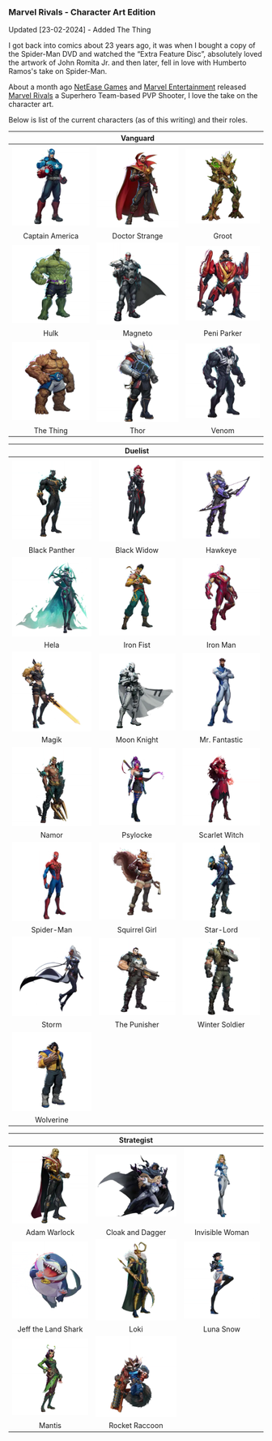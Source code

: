### Marvel Rivals - Character Art Edition

Updated [23-02-2024] - Added The Thing

I got back into comics about 23 years ago, it was when I bought a copy of the Spider-Man DVD and watched the “Extra Feature Disc”, absolutely loved the artwork of John Romita Jr. and then later, fell in love with Humberto Ramos's take on Spider-Man.

About a month ago [NetEase Games](https://www.neteasegames.com) and [Marvel Entertainment](https://www.marvel.com) released [Marvel Rivals](https://www.marvelrivals.com) a Superhero Team-based PVP Shooter, I love the take on the character art.

Below is list of the current characters (as of this writing) and their roles.




|                                                                                                 |                                            **Vanguard**                                           |                                                                                         |
|:-----------------------------------------------------------------------------------------------:|:---------------------------------------------------------------------------------------------:|:---------------------------------------------------------------------------------------:|
| ![Captain America](/assets/images/prj_marvelrivals/vanguard/Captain_America_Hero_Portrait.webp) | ![Doctor Strange](/assets/images/prj_marvelrivals/vanguard/Doctor_Strange_Hero_Portrait.webp) |       ![Groot](/assets/images/prj_marvelrivals/vanguard/Groot_Hero_Portrait.webp)       |
|                                         Captain America                                         |                                         Doctor Strange                                        |                                          Groot                                          |
|            ![Hulk](/assets/images/prj_marvelrivals/vanguard/Hulk_Hero_Portrait.webp)            |        ![Magneto](/assets/images/prj_marvelrivals/vanguard/Magneto_Hero_Portrait.webp)        | ![Peni Parker](/assets/images/prj_marvelrivals/vanguard/Peni_Parker_Hero_Portrait.webp) |
|                                               Hulk                                              |                                            Magneto                                            |                                       Peni Parker                                       |
|       ![The Thing](/assets/images/prj_marvelrivals/vanguard/The_Thing_Hero_Portrait.webp)       |           ![Thor](/assets/images/prj_marvelrivals/vanguard/Thor_Hero_Portrait.webp)           |       ![Venom](/assets/images/prj_marvelrivals/vanguard/Venom_Hero_Portrait.webp)       |
|                                            The Thing                                            |                                              Thor                                             |                                          Venom                                          |



|                                                                                             |                                         **Duelist**                                         |                                                                                               |
|:-------------------------------------------------------------------------------------------:|:-------------------------------------------------------------------------------------------:|:---------------------------------------------------------------------------------------------:|
| ![Black Panther](/assets/images/prj_marvelrivals/duellist/Black_Panther_Hero_Portrait.webp) |   ![Black Widow](/assets/images/prj_marvelrivals/duellist/Black_Widow_Hero_Portrait.webp)   |        ![Hawkeye](/assets/images/prj_marvelrivals/duellist/Hawkeye_Hero_Portrait.webp)        |
|                                        Black Panther                                        |                                         Black Widow                                         |                                            Hawkeye                                            |
|          ![Hela](/assets/images/prj_marvelrivals/duellist/Hela_Hero_Portrait.webp)          |     ![Iron Fist](/assets/images/prj_marvelrivals/duellist/Iron_Fist_Hero_Portrait.webp)     |       ![Iron Man](/assets/images/prj_marvelrivals/duellist/Iron_Man_Hero_Portrait.webp)       |
|                                             Hela                                            |                                          Iron Fist                                          |                                            Iron Man                                           |
|         ![Magik](/assets/images/prj_marvelrivals/duellist/Magik_Hero_Portrait.webp)         |   ![Moon Knight](/assets/images/prj_marvelrivals/duellist/Moon_Knight_Hero_Portrait.webp)   |   ![Mr.Fantastic](/assets/images/prj_marvelrivals/duellist/Mr.Fantastic_Hero_Portrait.webp)   |
|                                            Magik                                            |                                         Moon Knight                                         |                                         Mr. Fantastic                                         |
|         ![Namor](/assets/images/prj_marvelrivals/duellist/Namor_Hero_Portrait.webp)         |      ![Psylocke](/assets/images/prj_marvelrivals/duellist/Psylocke_Hero_Portrait.webp)      |  ![Scarlet Witch](/assets/images/prj_marvelrivals/duellist/Scarlet_Witch_Hero_Portrait.webp)  |
|                                            Namor                                            |                                           Psylocke                                          |                                         Scarlet Witch                                         |
|    ![Spider-Man](/assets/images/prj_marvelrivals/duellist/Spider-Man_Hero_Portrait.webp)    | ![Squirrel Girl](/assets/images/prj_marvelrivals/duellist/Squirrel_Girl_Hero_Portrait.webp) |      ![Star-Lord](/assets/images/prj_marvelrivals/duellist/Star-Lord_Hero_Portrait.webp)      |
|                                          Spider-Man                                         |                                        Squirrel Girl                                        |                                           Star-Lord                                           |
|         ![Storm](/assets/images/prj_marvelrivals/duellist/Storm_Hero_Portrait.webp)         |  ![The Punisher](/assets/images/prj_marvelrivals/duellist/The_Punisher_Hero_Portrait.webp)  | ![Winter Soldier](/assets/images/prj_marvelrivals/duellist/Winter_Soldier_Hero_Portrait.webp) |
|                                            Storm                                            |                                         The Punisher                                        |                                         Winter Soldier                                        |
|     ![Wolverine](/assets/images/prj_marvelrivals/duellist/Wolverine_hero_portrait.webp)     |                                                                                             |                                                                                               |
|                                          Wolverine                                          |                                                                                             |                                                                                               |



|                                                                                                           |                                          **Strategist**                                         |                                                                                                 |
|:---------------------------------------------------------------------------------------------------------:|:-----------------------------------------------------------------------------------------------:|:-----------------------------------------------------------------------------------------------:|
|        ![Adam Warlock](/assets/images/prj_marvelrivals/strategist/Adam_Warlock_Hero_Portrait.webp)        |   ![Cloak Dagger](/assets/images/prj_marvelrivals/strategist/Cloak_Dagger_Hero_Portrait.webp)   | ![InvisibleWoman](/assets/images/prj_marvelrivals/strategist/InvisibleWoman_Hero_Portrait.webp) |
|                                                Adam Warlock                                               |                                         Cloak and Dagger                                        |                                         Invisible Woman                                         |
| ![Jeff the Land Shark](/assets/images/prj_marvelrivals/strategist/Jeff_the_Land_Shark_Hero_Portrait.webp) |           ![Loki](/assets/images/prj_marvelrivals/strategist/Loki_Hero_Portrait.webp)           |      ![Luna Snow](/assets/images/prj_marvelrivals/strategist/Luna_Snow_Hero_Portrait.webp)      |
|                                            Jeff the Land Shark                                            |                                               Loki                                              |                                            Luna Snow                                            |
|              ![Mantis](/assets/images/prj_marvelrivals/strategist/Mantis_Hero_Portrait.webp)              | ![Rocket Raccoon](/assets/images/prj_marvelrivals/strategist/Rocket_Raccoon_Hero_Portrait.webp) |                                                                                                 |
|                                                   Mantis                                                  |                                          Rocket Raccoon                                         |                                                                                                 |
